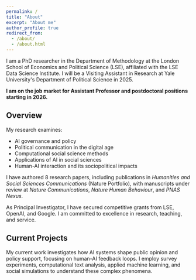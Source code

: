 ```yaml
---
permalink: /
title: "About"
excerpt: "About me"
author_profile: true
redirect_from: 
  - /about/
  - /about.html
---
```


I am a PhD researcher in the Department of Methodology at the London School of Economics and Political Science (LSE), affiliated with the LSE Data Science Institute. I will be a Visiting Assistant in Research at Yale University's Department of Political Science in 2025.

**I am on the job market for Assistant Professor and postdoctoral positions starting in 2026.**

## Overview

My research examines:
- AI governance and policy
- Political communication in the digital age
- Computational social science methods
- Applications of AI in social sciences
- Human-AI interaction and its sociopolitical impacts

I have authored 8 research papers, including publications in *Humanities and Social Sciences Communications* (Nature Portfolio), with manuscripts under review at *Nature Communications*, *Nature Human Behaviour*, and *PNAS Nexus*.

As Principal Investigator, I have secured competitive grants from LSE, OpenAI, and Google. I am committed to excellence in research, teaching, and service.

## Current Projects

My current work investigates how AI systems shape public opinion and policy support, focusing on human-AI feedback loops. I employ survey experiments, computational text analysis, applied machine learning, and social simulations to understand these complex phenomena.
